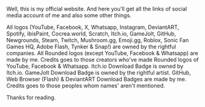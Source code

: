 Well, this is my official website. And here you'll get all the links of social media account of me and also some other things.

All logos (YouTube, Facebook, X, Whatsapp, Instagram, DeviantART, Spotify, ibisPaint, Cocrea.world, Scratch, Itch.io, GameJolt, GitHub, Newgrounds, Steam, Twitch, Mushroom.gg, Emoji.gg, Roblox, Sonic Fan Games HQ, Adobe Flash, Tynker & Snap!) are owned by the rightful companies.
All Rounded logos (except YouTube, Facebook & Whatsapp) are made by me.
Credits goes to those creators who've made Rounded logos of YouTube, Facebook & Whatsapp.
Itch.io Download Badge is owned by Itch.io.
GameJolt Download Badge is owned by the rightful artist.
GitHub, Web Browser (Flash) & DeviantART Download Badges are made by me.
Credits goes to those peoples whom names' aren't mentioned.

Thanks for reading.
